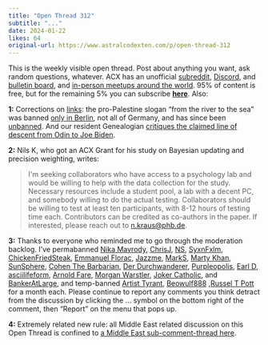 ```yaml
---
title: "Open Thread 312"
subtitle: "..."
date: 2024-01-22
likes: 64
original-url: https://www.astralcodexten.com/p/open-thread-312
---
```

This is the weekly visible open thread. Post about anything you want, ask random questions, whatever. ACX has an unofficial [subreddit](https://www.reddit.com/r/slatestarcodex/), [Discord](https://discord.gg/RTKtdut), and [bulletin board](https://www.datasecretslox.com/index.php), and [in-person meetups around the world](https://www.lesswrong.com/community?filters%5B0%5D=SSC). 95% of content is free, but for the remaining 5% you can subscribe **[here](https://astralcodexten.substack.com/subscribe?)**. Also:

 **1:** Corrections on [links](https://www.astralcodexten.com/p/links-for-january-2024): the pro-Palestine slogan “from the river to the sea” was banned [only in Berlin](https://www.i24news.tv/en/news/international/europe/1699528989-berlin-criminalizes-slogan-from-the-river-to-the-sea-palestine-will-be-free), not all of Germany, and has since been [unbanned](https://www.newarab.com/news/germany-two-courts-say-pro-palestinian-slogans-legal). And our resident Genealogian [critiques the claimed line of descent from Odin to Joe Biden](https://www.astralcodexten.com/p/links-for-january-2024/comment/47547032).

 **2:** Nils K, who got an ACX Grant for his study on Bayesian updating and precision weighting, writes: 

> I'm seeking collaborators who have access to a psychology lab and would be willing to help with the data collection for the study. Necessary resources include a student pool, a lab with a decent PC, and somebody willing to do the actual testing. Collaborators should be willing to test at least ten participants, with 8-12 hours of testing time each. Contributors can be credited as co-authors in the paper. If interested, please reach out to [n.kraus@phb.de](mailto:n.kraus@phb.de).

 **3:** Thanks to everyone who reminded me to go through the moderation backlog. I’ve permabanned [Nika Mavrody](https://www.astralcodexten.com/p/does-capitalism-beat-charity/comment/46610442), [ChrisJ](https://www.astralcodexten.com/p/in-continued-defense-of-effective/comment/44445143), [NS](https://www.astralcodexten.com/p/open-thread-303/comment/44136641), [SyxnFxlm](https://www.astralcodexten.com/p/open-thread-299/comment/42375394), [ChickenFriedSteak](https://www.astralcodexten.com/p/open-thread-289/comment/22402452), [Emmanuel Florac](https://www.astralcodexten.com/p/beyond-abolish-the-fda/comment/44876563), [Jazzme](https://www.astralcodexten.com/p/beyond-abolish-the-fda/comment/44884448), [MarkS](https://www.astralcodexten.com/p/tales-of-takeover-in-ccf-world/comment/18084265), [Marty Khan](https://www.astralcodexten.com/p/open-thread-297/comment/41557127), [SunSphere](https://www.astralcodexten.com/p/open-thread-307/comment/45698062), [Cohen The Barbarian](https://www.astralcodexten.com/p/your-incentives-are-not-the-same/comment/17383428), [Der Durchwanderer](https://www.astralcodexten.com/p/more-memorable-passages-from-the/comment/21854061), [Purpleopolis](https://www.astralcodexten.com/p/open-thread-291/comment/39188234), [Earl D](https://www.astralcodexten.com/p/open-thread-299/comment/42385878), [asciilifeform](https://www.astralcodexten.com/p/quests-and-requests/comment/43001359), [Arnold Fare](https://www.astralcodexten.com/p/book-review-i-saw-satan-fall-like/comment/43839137), [Morgan Warstler](https://www.astralcodexten.com/p/in-continued-defense-of-effective/comment/44472110), [Joker Catholic](https://www.astralcodexten.com/p/open-thread-310/comment/46863432), and [BankerAtLarge](https://www.astralcodexten.com/p/the-road-to-honest-ai/comment/46913040), and temp-banned [Artist Tyrant](https://www.astralcodexten.com/p/tales-of-takeover-in-ccf-world/comment/18097620), [Beowulf888](https://www.astralcodexten.com/p/open-thread-288/comment/22164566c) ,[Russel T Pott](https://www.astralcodexten.com/p/hidden-open-thread-3085/comment/46185193) for a month each. Please continue to report any comments you think detract from the discussion by clicking the … symbol on the bottom right of the comment, then “Report” on the menu that pops up.

 **4:** Extremely related new rule: all Middle East related discussion on this Open Thread is confined to [a Middle East sub-comment-thread here](https://www.astralcodexten.com/p/open-thread-312/comment/47821173).
